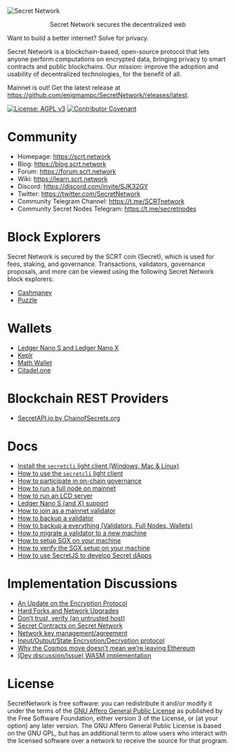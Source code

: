 ![Secret Network](header.png)

<p align="center">
Secret Network secures the decentralized web
</p>

Want to build a better internet? Solve for privacy.

Secret Network is a blockchain-based, open-source protocol that lets anyone perform computations on encrypted data, bringing privacy to smart contracts and public blockchains. Our mission: improve the adoption and usability of decentralized technologies, for the benefit of all.

Mainnet is out! Get the latest release at https://github.com/enigmampc/SecretNetwork/releases/latest.

[![License: AGPL v3](https://img.shields.io/badge/License-AGPL%20v3-blue.svg)](https://www.gnu.org/licenses/agpl-3.0) [![Contributor Covenant](https://img.shields.io/badge/Contributor%20Covenant-v2.0%20adopted-ff69b4.svg)](CODE_OF_CONDUCT.md)

# Community

- Homepage: https://scrt.network
- Blog: https://blog.scrt.network
- Forum: https://forum.scrt.network
- Wiki: https://learn.scrt.network
- Discord: https://discord.com/invite/SJK32GY
- Twitter: https://twitter.com/SecretNetwork
- Community Telegram Channel: https://t.me/SCRTnetwork
- Community Secret Nodes Telegram: https://t.me/secretnodes

# Block Explorers

Secret Network is secured by the SCRT coin (Secret), which is used for fees, staking, and governance. Transactions, validators, governance proposals, and more can be viewed using the following Secret Network block explorers:

- [Cashmaney](https://explorer.cashmaney.com)
- [Puzzle](https://puzzle.report)

# Wallets

- [Ledger Nano S and Ledger Nano X](docs/ledger-nano-s.md)
- [Keplr](https://wallet.keplr.app)
- [Math Wallet](https://mathwallet.org/secretnetwork-wallet/)
- [Citadel.one](https://app.citadel.one)

# Blockchain REST Providers

- [SecretAPI.io by ChainofSecrets.org](https://secretapi.io)

# Docs

- [Install the `secretcli` light client (Windows, Mac & Linux)](docs/light-client-mainnet.md)
- [How to use the `secretcli` light client](docs/validators-and-full-nodes/secretcli.md)
- [How to participate in on-chain governance](docs/protocol/governance.md)
- [How to run a full node on mainnet](docs/validators-and-full-nodes/run-full-node-mainnet.md)
- [How to run an LCD server](docs/lcd-server-example.md)
- [Ledger Nano S (and X) support](docs/ledger-nano-s.md)
- [How to join as a mainnet validator](docs/validators-and-full-nodes/join-validator-mainnet.md)
- [How to backup a validator](docs/validators-and-full-nodes/backup-a-validator.md)
- [How to backup a everything (Validators, Full Nodes, Wallets)](docs/backups.md)
- [How to migrate a validator to a new machine](docs/validators-and-full-nodes/migrate-a-validator.md)
- [How to setup SGX on your machine](docs/validators-and-full-nodes/setup-sgx.md)
- [How to verify the SGX setup on your machine](docs/validators-and-full-nodes/verify-sgx.md)
- [How to use SecretJS to develop Secret dApps](https://github.com/enigmampc/enigma-blockchain-contracts-guide/blob/master/cosmwasm-js.md)

# Implementation Discussions

- [An Update on the Encryption Protocol](https://forum.scrt.network/t/an-update-on-the-encryption-protocol/1641)
- [Hard Forks and Network Upgrades](https://forum.scrt.network/t/hard-forks-and-network-upgrades/1670)
- [Don’t trust, verify (an untrusted host)](https://forum.scrt.network/t/dont-trust-verify-an-untrusted-host/1669)
- [Secret Contracts on Secret Network](https://forum.scrt.network/t/secret-contracts-on-enigma-blockchain/1284)
- [Network key management/agreement](https://forum.scrt.network/t/network-key-management-agreement/1324)
- [Input/Output/State Encryption/Decryption protocol](https://forum.scrt.network/t/input-output-state-encryption-decryption-protocol/1325)
- [Why the Cosmos move doesn’t mean we’re leaving Ethereum](https://forum.scrt.network/t/why-the-cosmos-move-doesnt-mean-were-leaving-ethereum/1301)
- [(Dev discussion/Issue) WASM implementation](https://forum.scrt.network/t/dev-discussion-issue-wasm-implementation/1303)

# License

SecretNetwork is free software: you can redistribute it and/or modify it under the terms of the [GNU Affero General Public License](LICENSE) as published by the Free Software Foundation, either version 3 of the License, or (at your option) any later version. The GNU Affero General Public License is based on the GNU GPL, but has an additional term to allow users who interact with the licensed software over a network to receive the source for that program.

